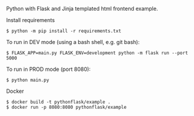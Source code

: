 Python with Flask and Jinja templated html frontend example.

Install requirements
```
$ python -m pip install -r requirements.txt
```

To run in DEV mode (using a bash shell, e.g. git bash):
```
$ FLASK_APP=main.py FLASK_ENV=development python -m flask run --port 5000
```

To run in PROD mode (port 8080):
```
$ python main.py
```

Docker
```
$ docker build -t pythonflask/example .
$ docker run -p 8080:8080 pythonflask/example 
```